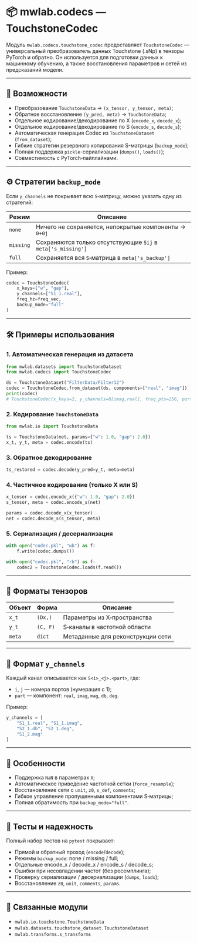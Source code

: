 # 📦 mwlab.codecs — TouchstoneCodec

Модуль `mwlab.codecs.touchstone_codec` предоставляет `TouchstoneCodec` — универсальный преобразователь данных Touchstone (.sNp) в тензоры PyTorch и обратно. Он используется для подготовки данных к машинному обучению, а также восстановления параметров и сетей из предсказаний модели.

---

## 🚀 Возможности

- Преобразование `TouchstoneData` → `(x_tensor, y_tensor, meta)`;
- Обратное восстановление `(y_pred, meta)` → `TouchstoneData`;
- Отдельное кодирование/декодирование по X (`encode_x`, `decode_x`);
- Отдельное кодирование/декодирование по S (`encode_s`, `decode_s`);
- Автоматическая генерация Codec из `TouchstoneDataset` (`from_dataset`);
- Гибкие стратегии резервного копирования S-матрицы (`backup_mode`);
- Полная поддержка `pickle`-сериализации (`dumps()`, `loads()`);
- Совместимость с PyTorch‑пайплайнами.

---

## ⚙️ Стратегии `backup_mode`

Если `y_channels` не покрывает всю `S`‑матрицу, можно указать одну из стратегий:

| Режим     | Описание                                                       |
|-----------|----------------------------------------------------------------|
| `none`    | Ничего не сохраняется, непокрытые компоненты → `0+0j`         |
| `missing` | Сохраняются только отсутствующие `Sij` в `meta['s_missing']`  |
| `full`    | Сохраняется вся `S`‑матрица в `meta['s_backup']`              |

Пример:
```python
codec = TouchstoneCodec(
    x_keys=["w", "gap"],
    y_channels=["S1_1.real"],
    freq_hz=freq_vec,
    backup_mode="full"
)
```

---

## 🛠 Примеры использования

### 1. Автоматическая генерация из датасета

```python
from mwlab.datasets import TouchstoneDataset
from mwlab.codecs import TouchstoneCodec

ds = TouchstoneDataset("FilterData/Filter12")
codec = TouchstoneCodec.from_dataset(ds, components=["real", "imag"])
print(codec)
# TouchstoneCodec(x_keys=2, y_channels=8[imag,real], freq_pts=256, ports=2)
```

### 2. Кодирование `TouchstoneData`

```python
from mwlab.io import TouchstoneData

ts = TouchstoneData(net, params={"w": 1.0, "gap": 2.0})
x_t, y_t, meta = codec.encode(ts)
```

### 3. Обратное декодирование

```python
ts_restored = codec.decode(y_pred=y_t, meta=meta)
```

### 4. Частичное кодирование (только X или S)

```python
x_tensor = codec.encode_x({"w": 1.0, "gap": 2.0})
s_tensor, meta = codec.encode_s(net)
```

```python
params = codec.decode_x(x_tensor)
net = codec.decode_s(s_tensor, meta)
```

### 5. Сериализация / десериализация

```python
with open("codec.pkl", "wb") as f:
    f.write(codec.dumps())

with open("codec.pkl", "rb") as f:
    codec2 = TouchstoneCodec.loads(f.read())
```

---

## 📐 Форматы тензоров

| Объект         | Форма          | Описание                            |
|----------------|----------------|-------------------------------------|
| `x_t`          | `(Dx,)`        | Параметры из X‑пространства         |
| `y_t`          | `(C, F)`       | S‑каналы в частотной области        |
| `meta`         | `dict`         | Метаданные для реконструкции сети   |

---

## 🎯 Формат `y_channels`

Каждый канал описывается как `S<i>_<j>.<part>`, где:

- `i`, `j` — номера портов (нумерация с 1);
- `part` — компонент: `real`, `imag`, `mag`, `db`, `deg`.

Пример:
```python
y_channels = [
    "S1_1.real", "S1_1.imag",
    "S2_1.db", "S2_1.deg",
    "S1_2.mag"
]
```

---

## 🧠 Особенности

- Поддержка `NaN` в параметрах `X`;
- Автоматическое приведение частотной сетки (`force_resample`);
- Восстановление сети с `unit`, `z0`, `s_def`, `comments`;
- Гибкое управление пропущенными компонентами S‑матрицы;
- Полная обратимость при `backup_mode="full"`.

---

## 🧪 Тесты и надежность

Полный набор тестов на `pytest` покрывает:

- Прямой и обратный проход (`encode`/`decode`);
- Режимы `backup_mode`: none / missing / full;
- Отдельные encode_x / decode_x / encode_s / decode_s;
- Ошибки при несовпадении частот (без ресемплинга);
- Проверку сериализации / десериализации (`dumps`, `loads`);
- Восстановление `z0`, `unit`, `comments`, `params`.

---

## 📎 Связанные модули

- `mwlab.io.touchstone.TouchstoneData`
- `mwlab.datasets.touchstone_dataset.TouchstoneDataset`
- `mwlab.transforms.s_transforms`